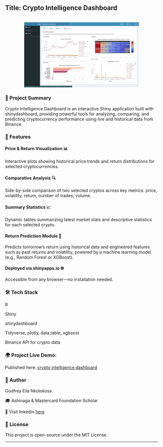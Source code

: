 ## Title: Crypto Intelligence Dashboard

<br clear="both">

<div align="center">
  <img height="50%" width="75%" src="https://github.com/GodfreyElia/Crypto_Intelligence_dashboard/blob/main/Landing_page.png"  />
</div>


### 🧠 Project Summary

Crypto Intelligence Dashboard is an interactive Shiny application built with shinydashboard, providing powerful tools for analyzing, comparing, and predicting cryptocurrency performance using live and historical data from Binance.

### 🚀 Features

#### Price & Return Visualization 📊

Interactive plots showing historical price trends and return distributions for selected cryptocurrencies.

#### Comparative Analysis 🔍

Side-by-side comparison of two selected cryptos across key metrics: price, volatility, return, number of trades, volume.

#### Summary Statistics 📈

Dynamic tables summarizing latest market stats and descriptive statistics for each selected crypto.

#### Return Prediction Module 🤖

Predicts tomorrow’s return using historical data and engineered features such as past returns and volatility, powered by a machine learning model (e.g., Random Forest or XGBoost).

#### Deployed via shinyapps.io 🌐

Accessible from any browser—no installation needed.

### 🛠️ Tech Stack

R

Shiny

shinydashboard

Tidyverse, plotly, data.table, xgboost

Binance API for crypto data

### 🌍 Project Live Demo: 

Published here: [crypto intelligence dashboard](https://godfreyelia.shinyapps.io/Crypto_Intelligence_dashboard/)

### 🧠 Author

Godfrey Elia Nkolokosa

🎓 Ashinaga & Mastercard Foundation Scholar

🔗 Visit linkedin [here](https://www.linkedin.com/in/godfreyn321/)


### 📄 License

This project is open-source under the MIT License.

---
